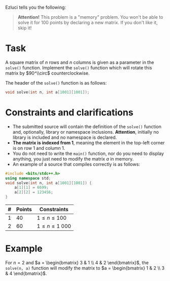Ezluci tells you the following:
> **Attention!** This problem is a "memory" problem. You won't be able to solve it for 100 points by declaring a new matrix. If you don't like it, skip it!

# Task
A square matrix of $n$ rows and $n$ columns is given as a parameter in the `solve()` function.
Implement the `solve()` function which will rotate this matrix by $90^\\circ$ counterclockwise.

The header of the `solve()` function is as follows:
```cpp
void solve(int n, int a[1001][1001]);
```

# Constraints and clarifications
- The submitted source will contain the definition of the `solve()` function and, optionally, library or namespace inclusions. **Attention**, initially no library is included and no namespace is declared.
- **The matrix is indexed from 1**, meaning the element in the top-left corner is on row $1$ and column $1$.
- You do not need to write the `main()` function, nor do you need to display anything, you just need to modify the matrix $a$ in memory.
- An example of a source that compiles correctly is as follows:
```cpp
#include <bits/stdc++.h>
using namespace std;
void solve(int n, int a[1001][1001]) {
    a[1][1] = 6699;
    a[2][2] = 123456;
}
```

|#|Points|Constraints|
|-|-|-|
|1|40|$1 \leq n \leq 100$|
|2|60|$1 \leq n \leq 1\ 000$|

# Example
For $n = 2$ and $a = \begin{bmatrix} 3 & 1 \\ 4 & 2 \end{bmatrix}$, the `solve(n, a)` function will modify the matrix to $a = \begin{bmatrix} 1 & 2 \\ 3 & 4 \end{bmatrix}$.
